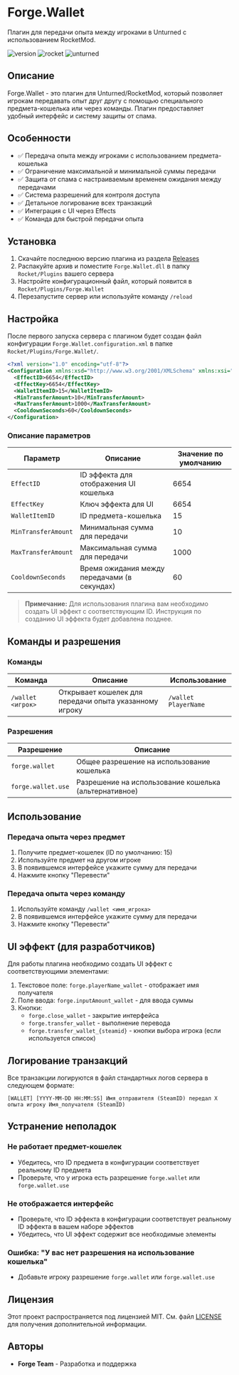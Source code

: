# Forge.Wallet

Плагин для передачи опыта между игроками в Unturned с использованием RocketMod.

![version](https://img.shields.io/badge/версия-1.0.0-blue.svg)
![rocket](https://img.shields.io/badge/Rocket-4.9.3.0-blue.svg)
![unturned](https://img.shields.io/badge/Unturned-3.22.20.0-green.svg)

## Описание

Forge.Wallet - это плагин для Unturned/RocketMod, который позволяет игрокам передавать опыт друг другу с помощью специального предмета-кошелька или через команды. Плагин предоставляет удобный интерфейс и систему защиты от спама.

## Особенности

- ✅ Передача опыта между игроками с использованием предмета-кошелька
- ✅ Ограничение максимальной и минимальной суммы передачи
- ✅ Защита от спама с настраиваемым временем ожидания между передачами
- ✅ Система разрешений для контроля доступа
- ✅ Детальное логирование всех транзакций
- ✅ Интеграция с UI через Effects
- ✅ Команда для быстрой передачи опыта

## Установка

1. Скачайте последнюю версию плагина из раздела [Releases](ссылка_на_релизы)
2. Распакуйте архив и поместите `Forge.Wallet.dll` в папку `Rocket/Plugins` вашего сервера
3. Настройте конфигурационный файл, который появится в `Rocket/Plugins/Forge.Wallet`
4. Перезапустите сервер или используйте команду `/reload`

## Настройка

После первого запуска сервера с плагином будет создан файл конфигурации `Forge.Wallet.configuration.xml` в папке `Rocket/Plugins/Forge.Wallet/`.

```xml
<?xml version="1.0" encoding="utf-8"?>
<Configuration xmlns:xsd="http://www.w3.org/2001/XMLSchema" xmlns:xsi="http://www.w3.org/2001/XMLSchema-instance">
  <EffectID>6654</EffectID>
  <EffectKey>6654</EffectKey>
  <WalletItemID>15</WalletItemID>
  <MinTransferAmount>10</MinTransferAmount>
  <MaxTransferAmount>1000</MaxTransferAmount>
  <CooldownSeconds>60</CooldownSeconds>
</Configuration>
```

### Описание параметров

| Параметр | Описание | Значение по умолчанию |
|----------|----------|------------------------|
| `EffectID` | ID эффекта для отображения UI кошелька | 6654 |
| `EffectKey` | Ключ эффекта для UI | 6654 |
| `WalletItemID` | ID предмета-кошелька | 15 |
| `MinTransferAmount` | Минимальная сумма для передачи | 10 |
| `MaxTransferAmount` | Максимальная сумма для передачи | 1000 |
| `CooldownSeconds` | Время ожидания между передачами (в секундах) | 60 |

> **Примечание:** Для использования плагина вам необходимо создать UI эффект с соответствующим ID. Инструкция по созданию UI эффекта будет добавлена позднее.

## Команды и разрешения

### Команды

| Команда | Описание | Использование |
|---------|----------|---------------|
| `/wallet <игрок>` | Открывает кошелек для передачи опыта указанному игроку | `/wallet PlayerName` |

### Разрешения

| Разрешение | Описание |
|------------|----------|
| `forge.wallet` | Общее разрешение на использование кошелька |
| `forge.wallet.use` | Разрешение на использование кошелька (альтернативное) |

## Использование

### Передача опыта через предмет

1. Получите предмет-кошелек (ID по умолчанию: 15)
2. Используйте предмет на другом игроке
3. В появившемся интерфейсе укажите сумму для передачи
4. Нажмите кнопку "Перевести"

### Передача опыта через команду

1. Используйте команду `/wallet <имя_игрока>`
2. В появившемся интерфейсе укажите сумму для передачи
3. Нажмите кнопку "Перевести"

## UI эффект (для разработчиков)

Для работы плагина необходимо создать UI эффект с соответствующими элементами:

1. Текстовое поле: `forge.playerName_wallet` - отображает имя получателя
2. Поле ввода: `forge.inputAmount_wallet` - для ввода суммы
3. Кнопки:
   - `forge.close_wallet` - закрытие интерфейса
   - `forge.transfer_wallet` - выполнение перевода
   - `forge.transfer_wallet_{steamid}` - кнопки выбора игрока (если используется список)

## Логирование транзакций

Все транзакции логируются в файл стандартных логов сервера в следующем формате:

```
[WALLET] [YYYY-MM-DD HH:MM:SS] Имя_отправителя (SteamID) передал X опыта игроку Имя_получателя (SteamID)
```

## Устранение неполадок

### Не работает предмет-кошелек

- Убедитесь, что ID предмета в конфигурации соответствует реальному ID предмета
- Проверьте, что у игрока есть разрешение `forge.wallet` или `forge.wallet.use`

### Не отображается интерфейс

- Проверьте, что ID эффекта в конфигурации соответствует реальному ID эффекта в вашем наборе эффектов
- Убедитесь, что UI эффект содержит все необходимые элементы

### Ошибка: "У вас нет разрешения на использование кошелька"

- Добавьте игроку разрешение `forge.wallet` или `forge.wallet.use`

## Лицензия

Этот проект распространяется под лицензией MIT. См. файл [LICENSE](LICENSE) для получения дополнительной информации.

## Авторы

- **Forge Team** - Разработка и поддержка

